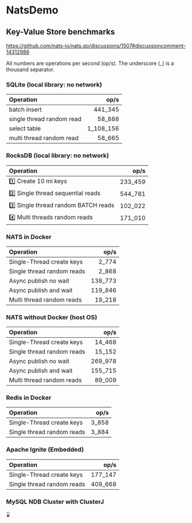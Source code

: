 # NatsDemo

## Key-Value Store benchmarks
https://github.com/nats-io/nats.go/discussions/1507#discussioncomment-14312986

All numbers are operations per second (op/s).
The underscore (_) is a thousand separator.

### SQLite (local library: no network)
| Operation                 |      op/s |
|:--------------------------|----------:|
| batch insert              |   441_345 |
| single thread random read |    58_888 |
| select table              | 1_108_156 |
| multi thread random read  |    58_665 |

### RocksDB (local library: no network)
| Operation                            |    op/s |
|:-------------------------------------|--------:|
| 1️⃣ Create 10 mi keys                | 233_459 |
| 2️⃣ Single thread sequential reads   | 544_781 |
| 3️⃣ Single thread random BATCH reads | 102_022 |
| 4️⃣ Multi threads random reads | 171_010 |

### NATS in Docker
| Operation                  |    op/s |
|:---------------------------|--------:|
| Single-Thread create keys  |   2_774 |
| Single thread random reads |   2_868 |
| Async publish no wait      | 138_773 |
| Async publish and wait     | 119_846 |
| Multi thread random reads  |  19_218 |

### NATS without Docker (host OS)
| Operation                  |    op/s |
|:---------------------------|--------:|
| Single-Thread create keys  |  14_468 |
| Single thread random reads |  15_152 |
| Async publish no wait      | 269_978 |
| Async publish and wait     | 155_715 |
| Multi thread random reads  |  89_009 |

### Redis in Docker
| Operation                  |  op/s |
|:---------------------------|------:|
| Single-Thread create keys  | 3_858 |
| Single thread random reads | 3_884 |

### Apache Ignite (Embedded)
| Operation                  |    op/s |
|:---------------------------|--------:|
| Single-Thread create keys  | 177_147 |
| Single thread random reads | 409_668 |

### MySQL NDB Cluster with ClusterJ
⌛